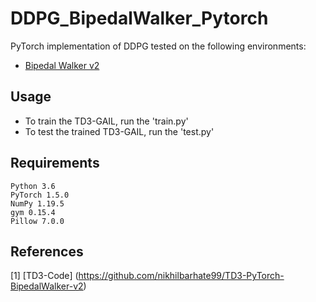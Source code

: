 # DDPG_BipedalWalker_Pytorch

PyTorch implementation of DDPG tested on the following environments:

- [Bipedal Walker v2](http://gym.openai.com/envs/BipedalWalker-v2/) 

## Usage

- To train the TD3-GAIL, run the 'train.py'
- To test the trained TD3-GAIL, run the 'test.py'

## Requirements
```
Python 3.6
PyTorch 1.5.0
NumPy 1.19.5
gym 0.15.4
Pillow 7.0.0
```
## References

[1] [TD3-Code] (https://github.com/nikhilbarhate99/TD3-PyTorch-BipedalWalker-v2)
